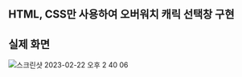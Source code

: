 ## HTML, CSS만 사용하여 오버워치 캐릭 선택창 구현


## 실제 화면
![스크린샷 2023-02-22 오후 2 40 06](https://user-images.githubusercontent.com/82946898/220532958-82c3ca91-04e4-4988-9ecf-2632716b1589.png)
